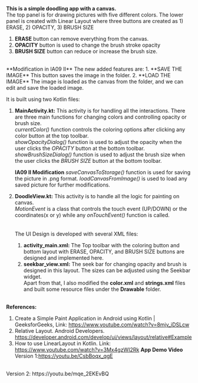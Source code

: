 **This is a simple doodling app with a canvas.** <br/>
The top panel is for drawing pictures with five different colors. 
The lower panel is created with Linear Layout where three buttons are created as 1) ERASE, 2) OPACITY, 3) BRUSH SIZE <br/>
1. **ERASE** button can remove everything from the canvas.
2. **OPACITY** button is used to change the brush stroke opacity
3. **BRUSH SIZE** button can reduce or increase the brush size.
<br/>
**Modification in IA09 II**
The new added features are:
1. **SAVE THE IMAGE** This button saves the image in the folder.
2. **LOAD THE IMAGE** The image is loaded as the canvas from the folder, and we can edit and save the loaded image.

It is built using two Kotlin files:<br/>
1. **MainActivity.kt:**
   This activity is for handling all the interactions. There are three main functions for changing colors and controlling opacity or brush size.<br/>
   *currentColor()* function controls the coloring options after clicking any color button at the top toolbar. <br/>
   *showOpacityDialog()* function is used to adjust the opacity when the user clicks the *OPACITY* button at the bottom toolbar. <br/>
   *showBrushSizeDialog()* function is used to adjust the brush size when the user clicks the *BRUSH SIZE* button at the bottom toolbar. <br/>

   **IA09 II Modification**
   *saveCanvasToStorage()* function is used for saving the picture in .png format.
   *loadCanvasFromImage()* is used to load any saved picture for further modifications.
3. **DoodleView.kt:**
   This activity is to handle all the logic for painting on canvas.<br/>
   *MotionEvent* is a class that controls the touch event (UP/DOWN) or the coordinates(x or y) while any *onTouchEvent()* function is called. <br/>
   <br/>
   <br/>
  The UI Design is developed with several XML files:
   1. **activity_main.xml:** The Top toolbar with the coloring button and bottom layout with ERASE, OPACITY, and BRUSH SIZE buttons are designed and implemented here. <br/>
   2. **seekbar_view.xml:** The seek bar for changing opacity and brush is designed in this layout. The sizes can be adjusted using the Seekbar widget.<br/>
  Apart from that, I also modified the **color.xml** and **strings.xml** files and built some resource files under the **Drawable** folder. 
  <br/><br/>

**References:**
  1. Create a Simple Paint Application in Android using Kotlin | GeeksforGeeks, Link: https://www.youtube.com/watch?v=8mjv_iDSLcw
  2. Relative Layout. Android Developers. https://developer.android.com/develop/ui/views/layout/relative#Example
  3. How to use LinearLayout in Kotlin. Link: https://www.youtube.com/watch?v=3Mx4gzWI2Rk
**App Demo Video**
Version 1:https://youtu.be/CsbBoqx_qgE
<br/>
Version 2: https://youtu.be/mqe_2EKEvBQ
